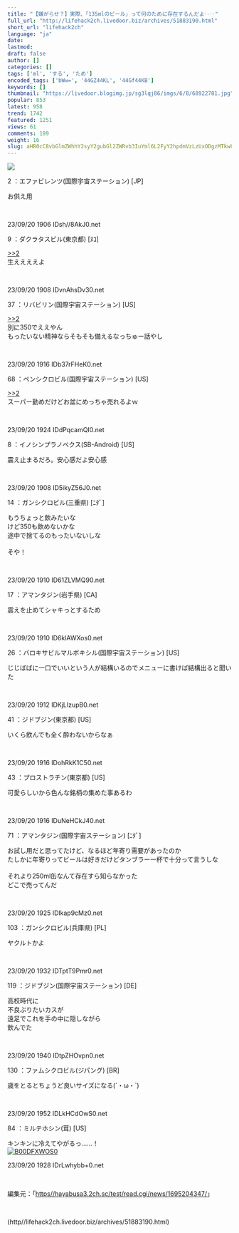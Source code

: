 ```yaml
---
title: "【嫌がらせ？】実際、「135mlのビール」って何のために存在するんだよ‥‥"
full_url: "http://lifehack2ch.livedoor.biz/archives/51883190.html"
short_url: "lifehack2ch"
language: "ja"
date: 
lastmod: 
draft: false
author: []
categories: []
tags: ['ml', 'する', 'ため']
encoded_tags: ['bWw=', '44GZ44KL', '44Gf44KB']
keywords: []
thumbnail: "https://livedoor.blogimg.jp/sg3lqj86/imgs/6/8/68922781.jpg"
popular: 853
latest: 958
trend: 1742
featured: 1251
views: 61
comments: 189
weight: 16
slug: aHR0cC8vbGlmZWhhY2syY2gubGl2ZWRvb3IuYml6L2FyY2hpdmVzLzUxODgzMTkwLmh0bWw=
---
```


![](https://livedoor.blogimg.jp/sg3lqj86/imgs/6/8/68922781.jpg)

<div><p class='t_name'>2 ：エファビレンツ(国際宇宙ステーション) [JP]</p> <p class='r1'>お供え用 </p><br><p>23/09/20 1906 IDsh//8AkJ0.net</p> <p class='t_name_res'>9 ：ダクラタスビル(東京都) [ﾇｺ]</p> <p class='r4'><a href='#res_2'>>>2</a> <br> 生ええええよ </p><br><p>23/09/20 1908 IDvnAhsDv30.net</p> <p class='t_name_res'>37 ：リバビリン(国際宇宙ステーション) [US]</p> <p class='r4'><a href='#res_2'>>>2</a> <br> 別に350でええやん <br> もったいない精神ならそもそも備えるなっちゅー話やし </p><br><p>23/09/20 1916 IDb37rFHeK0.net</p> <p class='t_name_res'>68 ：ペンシクロビル(国際宇宙ステーション) [US]</p> <p class='r4'><a href='#res_2'>>>2</a> <br> スーパー勤めだけどお盆にめっちゃ売れるよｗ </p><br><p>23/09/20 1924 IDdPqcamQI0.net</p> <p class='t_name'>8 ：イノシンプラノベクス(SB-Android) [US]</p> <p class='r4'>震え止まるだろ。安心感だよ安心感 </p><br><p>23/09/20 1908 ID5ikyZ56J0.net</p> <p class='t_name'>14 ：ガンシクロビル(三重県) [ﾆﾀﾞ]</p> <p class='r4'>もうちょっと飲みたいな <br> けど350も飲めないかな <br> 途中で捨てるのもったいないしな <br> <br> そや！ </p><br><p>23/09/20 1910 ID61ZLVMQ90.net</p> <p class='t_name'>17 ：アマンタジン(岩手県) [CA]</p> <p class='r4'>震えを止めてシャキっとするため </p><br><p>23/09/20 1910 ID6klAWXos0.net</p> <p class='t_name'>26 ：バロキサビルマルボキシル(国際宇宙ステーション) [US]</p> <p class='r4'>じじばばに一口でいいという人が結構いるのでメニューに書けば結構出ると聞いた </p><br><p>23/09/20 1912 IDKjLIzupB0.net</p> <p class='t_name'>41 ：ジドブジン(東京都) [US]</p> <p class='r4'>いくら飲んでも全く酔わないからなぁ </p><br><p>23/09/20 1916 IDohRkK1C50.net</p> <p class='t_name'>43 ：プロストラチン(東京都) [US]</p> <p class='r4'>可愛らしいから色んな銘柄の集めた事あるわ </p><br><p>23/09/20 1916 IDuNeHCkJ40.net</p> <p class='t_name'>71 ：アマンタジン(国際宇宙ステーション) [ﾆﾀﾞ]</p> <p class='r4'>お試し用だと思ってたけど、なるほど年寄り需要があったのか <br> たしかに年寄りってビールは好きだけどタンブラー一杯で十分って言うしな <br> <br> それより250ml缶なんて存在すら知らなかった <br> どこで売ってんだ </p><br><p>23/09/20 1925 IDlkap9cMz0.net</p> <p class='t_name'>103 ：ガンシクロビル(兵庫県) [PL]</p> <p class='r4'>ヤクルトかよ </p><br><p>23/09/20 1932 IDTptT9Pmr0.net</p> <p class='t_name'>119 ：ジドブジン(国際宇宙ステーション) [DE]</p> <p class='r4'>高校時代に <br> 不良ぶりたいカスが <br> 遠足でこれを手の中に隠しながら <br> 飲んでた </p><br><p>23/09/20 1940 IDtpZHOvpn0.net</p> <p class='t_name'>130 ：ファムシクロビル(ジパング) [BR]</p> <p class='r4'>歳をとるとちょうど良いサイズになる(´・ω・`) </p><br><p>23/09/20 1952 IDLkHCdOwS0.net</p> <p class='t_name'>84 ：ミルテホシン(茸) [US]</p> <p class='r2'>キンキンに冷えてやがるっ……！<br><a href='https//www.amazon.co.jp/dp/B00DFXWOS0/?tag=nishiky24-22' target='_blank'><img src='https//m.media-amazon.com/images/I/61YnB0i0RjL._SL500_.jpg' alt='B00DFXWOS0' border='0'></a> </p><p>23/09/20 1928 IDrLwhybb+0.net</p> <br><p class='p_url'>編集元：「<a href='https//hayabusa3.2ch.sc/test/read.cgi/news/1695204347/' target='_blank'>https//hayabusa3.2ch.sc/test/read.cgi/news/1695204347/</a>」</p> <br clear='all'></div>

(http//lifehack2ch.livedoor.biz/archives/51883190.html)
